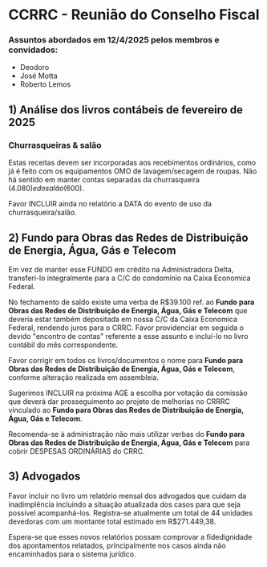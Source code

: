 # CCRRC - Reunião do Conselho Fiscal

### Assuntos abordados em 12/4/2025 pelos membros e convidados:

- Deodoro
- José Motta
- Roberto Lemos

 ## 1) Análise dos livros contábeis de fevereiro de 2025
 
 ### Churrasqueiras & salão

 Estas receitas devem ser incorporadas aos recebimentos ordinários, como já é feito com os equipamentos OMO de lavagem/secagem de roupas. Não há sentido em manter contas separadas da churrasqueira ($4.080) e do salão ($600).

 Favor INCLUIR ainda no relatório a DATA do evento de uso da churrasqueira/salão.

## 2) Fundo para Obras das Redes de Distribuição de Energia, Água, Gás e Telecom

Em vez de manter esse FUNDO em crédito na Administradora Delta, transferi-lo integralmente para a C/C do condomínio na Caixa Economica Federal.

No fechamento de saldo existe uma verba de R$39.100 ref. ao **Fundo para Obras das Redes de Distribuição de Energia, Água, Gás e Telecom** que deveria estar também depositada em nossa C/C da Caixa Economica Federal, rendendo juros para o CRRC. Favor providenciar em seguida o devido "encontro de contas" referente a esse assunto e incluí-lo no livro contábil do mês correspondente.

Favor corrigir em todos os livros/documentos o nome para **Fundo para Obras das Redes de Distribuição de Energia, Água, Gás e Telecom**, conforme alteração realizada em assembleia.

Sugerimos INCLUIR na próxima AGE a escolha por votação da comissão que deverá dar prosseguimento ao projeto de melhorias no CRRRC vinculado ao **Fundo para Obras das Redes de Distribuição de Energia, Água, Gás e Telecom**.

Recomenda-se à administração não mais utilizar verbas do **Fundo para Obras das Redes de Distribuição de Energia, Água, Gás e Telecom** para cobrir DESPESAS ORDINÁRIAS do CRRC.

## 3) Advogados

Favor incluir no livro um relatório mensal dos advogados que cuidam da inadimplência incluindo a situação atualizada dos casos para que seja possível acompanhá-los. Registra-se atualmente um total de 44 unidades devedoras com um montante total estimado em R$271.449,38.

Espera-se que esses novos relatórios possam comprovar a fidedignidade dos apontamentos relatados, principalmente nos casos ainda não encaminhados para o sistema jurídico.

